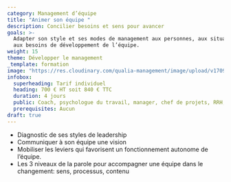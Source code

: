 ```yaml
---
category: Management d’équipe
title: "Animer son équipe "
description: Concilier besoins et sens pour avancer
goals: >-
  Adapter son style et ses modes de management aux personnes, aux situations et
  aux besoins de développement de l’équipe.
weight: 15
theme: Développer le management
_template: formation
image: "https://res.cloudinary.com/qualia-management/image/upload/v1709193921/flower_xtyxkp.jpg"
infobox:
  superheading: Tarif individuel
  heading: 700 € HT soit 840 € TTC
  duration: 4 jours
  public: Coach, psychologue du travail, manager, chef de projets, RRH, consultant
  prerequisites: Aucun
draft: true
---
```


- Diagnostic de ses styles de leadership
- Communiquer à son équipe une vision
- Mobiliser les leviers qui favorisent un fonctionnement autonome de l’équipe.
- Les 3 niveaux de la parole pour accompagner une équipe dans le changement: sens, processus, contenu
